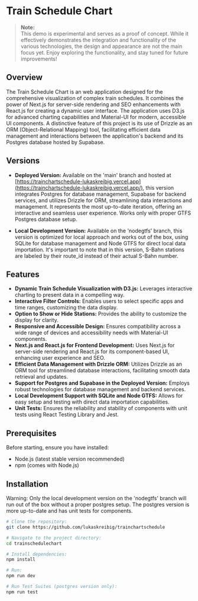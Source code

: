# Train Schedule Chart

> **Note:**  
> This demo is experimental and serves as a proof of concept. While it effectively demonstrates the integration and functionality of the various technologies, the design and appearance are not
> the main focus yet. Enjoy exploring the functionality, and stay tuned for future improvements!

## Overview

The Train Schedule Chart is an web application designed for the comprehensive visualization of complex train schedules. It combines the power of Next.js for server-side rendering and SEO enhancements with React.js for creating a dynamic user interface. The application uses D3.js for advanced charting capabilities and Material-UI for modern, accessible UI components. A distinctive feature of this project is its use of Drizzle as an ORM (Object-Relational Mapping) tool, facilitating efficient data management and interactions between the application's backend and its Postgres database hosted by Supabase.

## Versions

- **Deployed Version:** Available on the 'main' branch and hosted at [https://trainchartschedule-lukaskreibig.vercel.app](https://trainchartschedule-lukaskreibig.vercel.app/), this version integrates Postgres for database management, Supabase for backend services, and utilizes Drizzle for ORM, streamlining data interactions and management. It represents the most up-to-date iteration, offering an interactive and seamless user experience. Works only with proper GTFS Postgres database setup.

- **Local Development Version:** Available on the 'nodegtfs' branch, this version is optimized for local approach and works out of the box, using SQLite for database management and Node GTFS for direct local data importation. It's important to note that in this version, S-Bahn stations are labeled by their route_id instead of their actual S-Bahn number.

## Features

- **Dynamic Train Schedule Visualization with D3.js:** Leverages interactive charting to present data in a compelling way.
- **Interactive Filter Controls:** Enables users to select specific apps and time ranges, customizing the data display.
- **Option to Show or Hide Stations:** Provides the ability to customize the display for clarity.
- **Responsive and Accessible Design:** Ensures compatibility across a wide range of devices and accessibility needs with Material-UI components.
- **Next.js and React.js for Frontend Development:** Uses Next.js for server-side rendering and React.js for its component-based UI, enhancing user experience and SEO.
- **Efficient Data Management with Drizzle ORM:** Utilizes Drizzle as an ORM tool for streamlined database interactions, facilitating smooth data retrieval and updates.
- **Support for Postgres and Supabase in the Deployed Version:** Employs robust technologies for database management and backend services.
- **Local Development Support with SQLite and Node GTFS:** Allows for easy setup and testing with direct data importation capabilities.
- **Unit Tests:** Ensures the reliability and stability of components with unit tests using React Testing Library and Jest.

## Prerequisites

Before starting, ensure you have installed:

- Node.js (latest stable version recommended)
- npm (comes with Node.js)

## Installation

Warning: Only the local development version on the 'nodegtfs' branch will run out of the box without a proper postgres setup. The postgres version is more up-to-date and has unit tests for components.

```bash
# Clone the repository:
git clone https://github.com/lukaskreibig/trainchartschedule

# Navigate to the project directory:
cd trainschedulechart

# Install dependencies:
npm install

# Run:
npm run dev

# Run Test Suites (postgres version only):
npm run test

